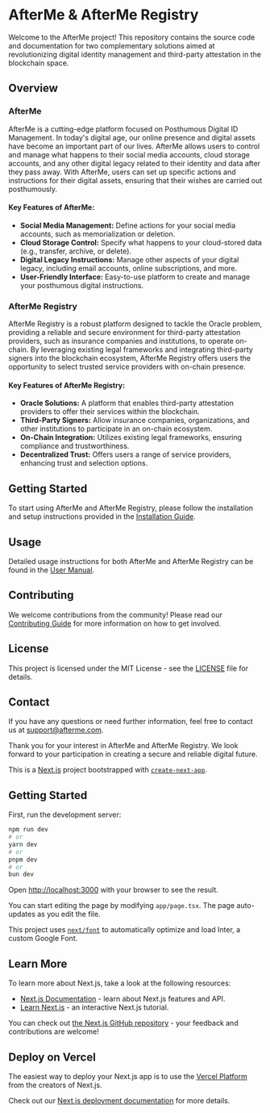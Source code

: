 
# AfterMe & AfterMe Registry

Welcome to the AfterMe project! This repository contains the source code and documentation for two complementary solutions aimed at revolutionizing digital identity management and third-party attestation in the blockchain space.

## Overview

### AfterMe
AfterMe is a cutting-edge platform focused on Posthumous Digital ID Management. In today's digital age, our online presence and digital assets have become an important part of our lives. AfterMe allows users to control and manage what happens to their social media accounts, cloud storage accounts, and any other digital legacy related to their identity and data after they pass away. With AfterMe, users can set up specific actions and instructions for their digital assets, ensuring that their wishes are carried out posthumously.

#### Key Features of AfterMe:
- **Social Media Management:** Define actions for your social media accounts, such as memorialization or deletion.
- **Cloud Storage Control:** Specify what happens to your cloud-stored data (e.g., transfer, archive, or delete).
- **Digital Legacy Instructions:** Manage other aspects of your digital legacy, including email accounts, online subscriptions, and more.
- **User-Friendly Interface:** Easy-to-use platform to create and manage your posthumous digital instructions.

### AfterMe Registry
AfterMe Registry is a robust platform designed to tackle the Oracle problem, providing a reliable and secure environment for third-party attestation providers, such as insurance companies and institutions, to operate on-chain. By leveraging existing legal frameworks and integrating third-party signers into the blockchain ecosystem, AfterMe Registry offers users the opportunity to select trusted service providers with on-chain presence.

#### Key Features of AfterMe Registry:
- **Oracle Solutions:** A platform that enables third-party attestation providers to offer their services within the blockchain.
- **Third-Party Signers:** Allow insurance companies, organizations, and other institutions to participate in an on-chain ecosystem.
- **On-Chain Integration:** Utilizes existing legal frameworks, ensuring compliance and trustworthiness.
- **Decentralized Trust:** Offers users a range of service providers, enhancing trust and selection options.

## Getting Started

To start using AfterMe and AfterMe Registry, please follow the installation and setup instructions provided in the [Installation Guide](INSTALLATION.md).

## Usage

Detailed usage instructions for both AfterMe and AfterMe Registry can be found in the [User Manual](USER_MANUAL.md).

## Contributing

We welcome contributions from the community! Please read our [Contributing Guide](CONTRIBUTING.md) for more information on how to get involved.

## License

This project is licensed under the MIT License - see the [LICENSE](LICENSE) file for details.

## Contact

If you have any questions or need further information, feel free to contact us at support@afterme.com.

Thank you for your interest in AfterMe and AfterMe Registry. We look forward to your participation in creating a secure and reliable digital future.

This is a [Next.js](https://nextjs.org/) project bootstrapped with [`create-next-app`](https://github.com/vercel/next.js/tree/canary/packages/create-next-app).

## Getting Started

First, run the development server:

```bash
npm run dev
# or
yarn dev
# or
pnpm dev
# or
bun dev
```

Open [http://localhost:3000](http://localhost:3000) with your browser to see the result.

You can start editing the page by modifying `app/page.tsx`. The page auto-updates as you edit the file.

This project uses [`next/font`](https://nextjs.org/docs/basic-features/font-optimization) to automatically optimize and load Inter, a custom Google Font.

## Learn More

To learn more about Next.js, take a look at the following resources:

- [Next.js Documentation](https://nextjs.org/docs) - learn about Next.js features and API.
- [Learn Next.js](https://nextjs.org/learn) - an interactive Next.js tutorial.

You can check out [the Next.js GitHub repository](https://github.com/vercel/next.js/) - your feedback and contributions are welcome!

## Deploy on Vercel

The easiest way to deploy your Next.js app is to use the [Vercel Platform](https://vercel.com/new?utm_medium=default-template&filter=next.js&utm_source=create-next-app&utm_campaign=create-next-app-readme) from the creators of Next.js.

Check out our [Next.js deployment documentation](https://nextjs.org/docs/deployment) for more details.
